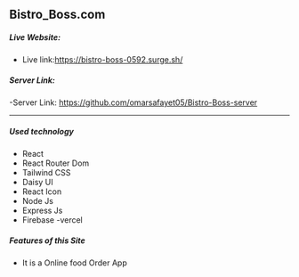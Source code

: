 ## Bistro_Boss.com

##### Live Website:

- Live link:https://bistro-boss-0592.surge.sh/

##### Server Link:

-Server Link: https://github.com/omarsafayet05/Bistro-Boss-server

---

##### Used technology

- React
- React Router Dom
- Tailwind CSS
- Daisy UI
- React Icon
- Node Js
- Express Js
- Firebase
  -vercel

##### Features of this Site

- It is a Online food Order App
